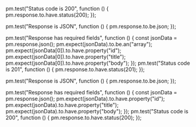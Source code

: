 
pm.test("Status code is 200", function () {
    pm.response.to.have.status(200);
});

pm.test("Response is JSON", function () {
    pm.response.to.be.json;
});

pm.test("Response has required fields", function () {
    const jsonData = pm.response.json();
    pm.expect(jsonData).to.be.an("array");
    pm.expect(jsonData[0]).to.have.property("id");
    pm.expect(jsonData[0]).to.have.property("title");
    pm.expect(jsonData[0]).to.have.property("body");
});
pm.test("Status code is 201", function () {
    pm.response.to.have.status(201);
});

pm.test("Response is JSON", function () {
    pm.response.to.be.json;
});

pm.test("Response has required fields", function () {
    const jsonData = pm.response.json();
    pm.expect(jsonData).to.have.property("id");
    pm.expect(jsonData).to.have.property("title");
    pm.expect(jsonData).to.have.property("body");
});
pm.test("Status code is 200", function () {
    pm.response.to.have.status(200);
});
